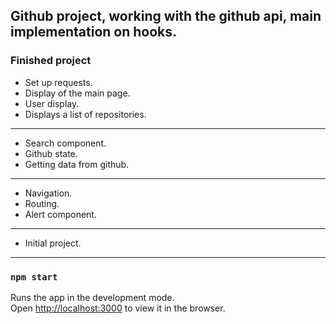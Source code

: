 Github project, working with the github api, main implementation on hooks.
---
### Finished project
- Set up requests.
- Display of the main page.
- User display.
- Displays a list of repositories.

---
- Search component.
- Github state.
- Getting data from github.

---
- Navigation.
- Routing.
- Alert component.

---
- Initial project.

---


### `npm start`

Runs the app in the development mode.<br />
Open [http://localhost:3000](http://localhost:3000) to view it in the browser.
